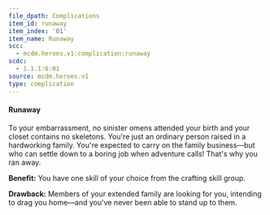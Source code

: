 ```yaml
---
file_dpath: Complications
item_id: runaway
item_index: '01'
item_name: Runaway
scc:
  - mcdm.heroes.v1:complication:runaway
scdc:
  - 1.1.1:6:01
source: mcdm.heroes.v1
type: complication
---
```


#### Runaway

To your embarrassment, no sinister omens attended your birth and your closet contains no skeletons. You're just an ordinary person raised in a hardworking family. You're expected to carry on the family business—but who can settle down to a boring job when adventure calls! That's why you ran away.

**Benefit:** You have one skill of your choice from the crafting skill group.

**Drawback:** Members of your extended family are looking for you, intending to drag you home—and you've never been able to stand up to them.
